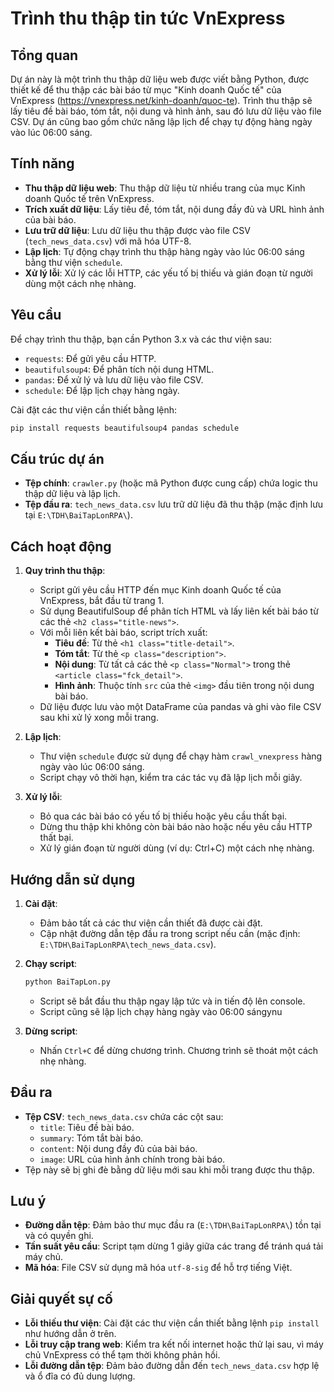# Trình thu thập tin tức VnExpress

## Tổng quan

Dự án này là một trình thu thập dữ liệu web được viết bằng Python, được thiết kế để thu thập các bài báo từ mục "Kinh doanh Quốc tế" của VnExpress (https://vnexpress.net/kinh-doanh/quoc-te). Trình thu thập sẽ lấy tiêu đề bài báo, tóm tắt, nội dung và hình ảnh, sau đó lưu dữ liệu vào file CSV. Dự án cũng bao gồm chức năng lập lịch để chạy tự động hàng ngày vào lúc 06:00 sáng.

## Tính năng

- **Thu thập dữ liệu web**: Thu thập dữ liệu từ nhiều trang của mục Kinh doanh Quốc tế trên VnExpress.
- **Trích xuất dữ liệu**: Lấy tiêu đề, tóm tắt, nội dung đầy đủ và URL hình ảnh của bài báo.
- **Lưu trữ dữ liệu**: Lưu dữ liệu thu thập được vào file CSV (`tech_news_data.csv`) với mã hóa UTF-8.
- **Lập lịch**: Tự động chạy trình thu thập hàng ngày vào lúc 06:00 sáng bằng thư viện `schedule`.
- **Xử lý lỗi**: Xử lý các lỗi HTTP, các yếu tố bị thiếu và gián đoạn từ người dùng một cách nhẹ nhàng.

## Yêu cầu

Để chạy trình thu thập, bạn cần Python 3.x và các thư viện sau:

- `requests`: Để gửi yêu cầu HTTP.
- `beautifulsoup4`: Để phân tích nội dung HTML.
- `pandas`: Để xử lý và lưu dữ liệu vào file CSV.
- `schedule`: Để lập lịch chạy hàng ngày.

Cài đặt các thư viện cần thiết bằng lệnh:

```bash
pip install requests beautifulsoup4 pandas schedule
```

## Cấu trúc dự án

- **Tệp chính**: `crawler.py` (hoặc mã Python được cung cấp) chứa logic thu thập dữ liệu và lập lịch.
- **Tệp đầu ra**: `tech_news_data.csv` lưu trữ dữ liệu đã thu thập (mặc định lưu tại `E:\TDH\BaiTapLonRPA\`).

## Cách hoạt động

1. **Quy trình thu thập**:

   - Script gửi yêu cầu HTTP đến mục Kinh doanh Quốc tế của VnExpress, bắt đầu từ trang 1.
   - Sử dụng BeautifulSoup để phân tích HTML và lấy liên kết bài báo từ các thẻ `<h2 class="title-news">`.
   - Với mỗi liên kết bài báo, script trích xuất:
     - **Tiêu đề**: Từ thẻ `<h1 class="title-detail">`.
     - **Tóm tắt**: Từ thẻ `<p class="description">`.
     - **Nội dung**: Từ tất cả các thẻ `<p class="Normal">` trong thẻ `<article class="fck_detail">`.
     - **Hình ảnh**: Thuộc tính `src` của thẻ `<img>` đầu tiên trong nội dung bài báo.
   - Dữ liệu được lưu vào một DataFrame của pandas và ghi vào file CSV sau khi xử lý xong mỗi trang.

2. **Lập lịch**:

   - Thư viện `schedule` được sử dụng để chạy hàm `crawl_vnexpress` hàng ngày vào lúc 06:00 sáng.
   - Script chạy vô thời hạn, kiểm tra các tác vụ đã lập lịch mỗi giây.

3. **Xử lý lỗi**:
   - Bỏ qua các bài báo có yếu tố bị thiếu hoặc yêu cầu thất bại.
   - Dừng thu thập khi không còn bài báo nào hoặc nếu yêu cầu HTTP thất bại.
   - Xử lý gián đoạn từ người dùng (ví dụ: Ctrl+C) một cách nhẹ nhàng.

## Hướng dẫn sử dụng

1. **Cài đặt**:

   - Đảm bảo tất cả các thư viện cần thiết đã được cài đặt.
   - Cập nhật đường dẫn tệp đầu ra trong script nếu cần (mặc định: `E:\TDH\BaiTapLonRPA\tech_news_data.csv`).

2. **Chạy script**:

   ```bash
   python BaiTapLon.py
   ```

   - Script sẽ bắt đầu thu thập ngay lập tức và in tiến độ lên console.
   - Script cũng sẽ lập lịch chạy hàng ngày vào 06:00 sángynu

3. **Dừng script**:
   - Nhấn `Ctrl+C` để dừng chương trình. Chương trình sẽ thoát một cách nhẹ nhàng.

## Đầu ra

- **Tệp CSV**: `tech_news_data.csv` chứa các cột sau:
  - `title`: Tiêu đề bài báo.
  - `summary`: Tóm tắt bài báo.
  - `content`: Nội dung đầy đủ của bài báo.
  - `image`: URL của hình ảnh chính trong bài báo.
- Tệp này sẽ bị ghi đè bằng dữ liệu mới sau khi mỗi trang được thu thập.

## Lưu ý

- **Đường dẫn tệp**: Đảm bảo thư mục đầu ra (`E:\TDH\BaiTapLonRPA\`) tồn tại và có quyền ghi.
- **Tần suất yêu cầu**: Script tạm dừng 1 giây giữa các trang để tránh quá tải máy chủ.
- **Mã hóa**: File CSV sử dụng mã hóa `utf-8-sig` để hỗ trợ tiếng Việt.

## Giải quyết sự cố

- **Lỗi thiếu thư viện**: Cài đặt các thư viện cần thiết bằng lệnh `pip install` như hướng dẫn ở trên.
- **Lỗi truy cập trang web**: Kiểm tra kết nối internet hoặc thử lại sau, vì máy chủ VnExpress có thể tạm thời không phản hồi.
- **Lỗi đường dẫn tệp**: Đảm bảo đường dẫn đến `tech_news_data.csv` hợp lệ và ổ đĩa có đủ dung lượng.
